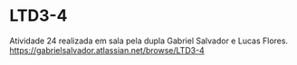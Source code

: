 # LTD3-4
Atividade 24 realizada em sala pela dupla Gabriel Salvador e Lucas Flores.
https://gabrielsalvador.atlassian.net/browse/LTD3-4
